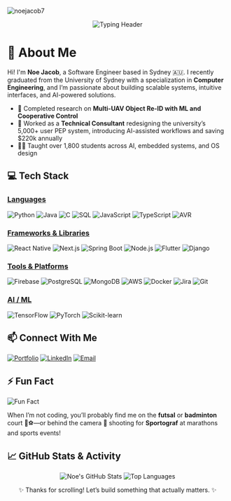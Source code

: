 <!-- Profile Views -->
<p align="left">
  <img src="https://komarev.com/ghpvc/?username=noejacob7&label=Profile+Views&color=0e75b6&style=flat-square" alt="noejacob7" />
</p>

<!-- Animated Header -->
<div align="center">
  <img src="https://readme-typing-svg.herokuapp.com?font=Architects+Daughter&color=%23F7C548&size=45&center=true&vCenter=true&width=600&lines=Heyyy!+I'm+Noe+Jacob;Welcome+to+my+profile!" alt="Typing Header" />
</div>

# 👋 About Me

Hi! I'm **Noe Jacob**, a Software Engineer based in Sydney 🇦🇺. I recently graduated from the University of Sydney with a specialization in **Computer Engineering**, and I’m passionate about building scalable systems, intuitive interfaces, and AI-powered solutions.

- 🧠 Completed research on **Multi-UAV Object Re-ID with ML and Cooperative Control**
- 🧩 Worked as a **Technical Consultant** redesigning the university’s 5,000+ user PEP system, introducing AI-assisted workflows and saving $220k annually
- 👨‍🏫 Taught over 1,800 students across AI, embedded systems, and OS design

## 💻 Tech Stack

### <u> Languages </u>  
![Python](https://img.shields.io/badge/python-3670A0?style=for-the-badge&logo=python&logoColor=ffdd54)
![Java](https://img.shields.io/badge/java-%23ED8B00.svg?style=for-the-badge&logo=openjdk&logoColor=white)
![C](https://img.shields.io/badge/c-%2300599C.svg?style=for-the-badge&logo=c&logoColor=white)
![SQL](https://img.shields.io/badge/sql-%2300599C.svg?style=for-the-badge&logo=sqlite&logoColor=white)
![JavaScript](https://img.shields.io/badge/javascript-%23323330.svg?style=for-the-badge&logo=javascript&logoColor=%23F7DF1E)
![TypeScript](https://img.shields.io/badge/typescript-%23007ACC.svg?style=for-the-badge&logo=typescript&logoColor=white)
![AVR](https://img.shields.io/badge/AVR-microcontroller-blue?style=for-the-badge)

### <u> Frameworks & Libraries </u>  
![React Native](https://img.shields.io/badge/React_Native-20232A?style=for-the-badge&logo=react&logoColor=61DAFB)
![Next.js](https://img.shields.io/badge/Next.js-000000?style=for-the-badge&logo=nextdotjs&logoColor=white)
![Spring Boot](https://img.shields.io/badge/Spring_Boot-6DB33F?style=for-the-badge&logo=spring-boot&logoColor=white)
![Node.js](https://img.shields.io/badge/Node.js-339933?style=for-the-badge&logo=nodedotjs&logoColor=white)
![Flutter](https://img.shields.io/badge/Flutter-02569B?style=for-the-badge&logo=flutter&logoColor=white)
![Django](https://img.shields.io/badge/Django-092E20?style=for-the-badge&logo=django&logoColor=white)

### <u> Tools & Platforms </u>  
![Firebase](https://img.shields.io/badge/Firebase-FFCA28?style=for-the-badge&logo=firebase&logoColor=black)
![PostgreSQL](https://img.shields.io/badge/PostgreSQL-336791?style=for-the-badge&logo=postgresql&logoColor=white)
![MongoDB](https://img.shields.io/badge/MongoDB-4EA94B?style=for-the-badge&logo=mongodb&logoColor=white)
![AWS](https://img.shields.io/badge/AWS-FF9900?style=for-the-badge&logo=amazonaws&logoColor=white)
![Docker](https://img.shields.io/badge/Docker-2496ED?style=for-the-badge&logo=docker&logoColor=white)
![Jira](https://img.shields.io/badge/Jira-0052CC?style=for-the-badge&logo=jira&logoColor=white)
![Git](https://img.shields.io/badge/Git-F05032?style=for-the-badge&logo=git&logoColor=white)

### <u> AI / ML </u>  
![TensorFlow](https://img.shields.io/badge/TensorFlow-FF6F00?style=for-the-badge&logo=tensorflow&logoColor=white)
![PyTorch](https://img.shields.io/badge/PyTorch-EE4C2C?style=for-the-badge&logo=pytorch&logoColor=white)
![Scikit-learn](https://img.shields.io/badge/Scikit--learn-F7931E?style=for-the-badge&logo=scikit-learn&logoColor=white)

## 📫 Connect With Me

[![Portfolio](https://img.shields.io/badge/Website-noejacob.com-1f1f1f?style=for-the-badge&logo=google-chrome&logoColor=white)](https://noejacob.com)
[![LinkedIn](https://img.shields.io/badge/LinkedIn-0A66C2?style=for-the-badge&logo=linkedin&logoColor=white)](https://www.linkedin.com/in/noejacob)
[![Email](https://img.shields.io/badge/Email-D14836?style=for-the-badge&logo=gmail&logoColor=white)](mailto:noecjacob02@gmail.com)

## ⚡ Fun Fact

![Fun Fact](https://i.imgur.com/Y7UivKh.gif)

When I’m not coding, you’ll probably find me on the **futsal** or **badminton** court 🏸⚽—or behind the camera 📸 shooting for **Sportograf** at marathons and sports events!

## 📈 GitHub Stats & Activity

<p align="center">
  <img src="https://github-readme-stats.vercel.app/api?username=noejacob7&show_icons=true&theme=radical" alt="Noe's GitHub Stats"/>
  <img src="https://github-readme-stats.vercel.app/api/top-langs/?username=noejacob7&layout=compact&theme=radical" alt="Top Languages"/>
</p>

<!-- GitHub Snake Contribution Graph -->


<p align="center">✨ Thanks for scrolling! Let’s build something that actually matters. ✨</p>
